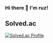 ### Hi there 👋 I'm ruz!

## Solved.ac
[![Solved.ac Profile](http://mazassumnida.wtf/api/v2/generate_badge?boj=idk0919)](https://solved.ac/ruz/)

<!--
**ruzs/ruzs** is a ✨ _special_ ✨ repository because its `README.md` (this file) appears on your GitHub profile.

Here are some ideas to get you started:

- 🔭 I’m currently working on ...
- 🌱 I’m currently learning ...
- 👯 I’m looking to collaborate on ...
- 🤔 I’m looking for help with ...
- 💬 Ask me about ...
- 📫 How to reach me: ...
- 😄 Pronouns: ...
- ⚡ Fun fact: ...
-->
